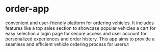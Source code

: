 # order-app
convenient and user-friendly platform for ordering vehicles. It includes features like a top sales section to showcase popular vehicles a cart for easy selection a login page for secure access and user account for personalized experiences and order history. This app aims to provide a seamless and efficient vehicle ordering process for users.t 
